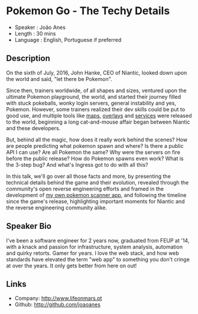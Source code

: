 Pokemon Go - The Techy Details
========================

* Speaker   : João Anes
* Length    : 30 mins
* Language  : English, Portuguese if preferred

Description
-----------

On the sixth of July, 2016, John Hanke, CEO of Niantic, looked down upon the world and said, "let there be Pokemon".

Since then, trainers worldwide, of all shapes and sizes, ventured upon the ultimate Pokemon playground, the world, and started their journey filled with stuck pokeballs, wonky login servers, general instability and yes, Pokemon. However, some trainers realized their dev skills could be put to good use, and multiple tools like [maps](https://pokevision.com/), [overlays](https://play.google.com/store/apps/details?id=hqt.apps.poke&hl=en) and [services](https://pogotoolkit.com/) were released to the world, beginning a long cat-and-mouse affair began between Niantic and these developers.

But, behind all the magic, how does it really work behind the scenes? How are people predicting what pokemon spawn and where? Is there a public API I can use? Are all Pokemon the same? Why were the servers on fire before the public release? How do Pokemon spawns even work? What is the 3-step bug? And what's Ingress got to do with all this? 

In this talk, we'll go over all those facts and more, by presenting the technical details behind the game and their evolution, revealed through the community's open reverse engineering efforts and framed in the development of [my own pokemon scanner app](https://github.com/joaoanes/pokescan), and following the timeline since the game's release, highlighting important moments for Niantic and the reverse engineering community alike.  

Speaker Bio
-----------

I've been a software engineer for 2 years now, graduated from FEUP at '14, with a knack and passion for infrastructure, system analysis, automation and quirky retorts. Gamer for years. I love the web stack, and how web standards have elevated the term "web app" to something you don't cringe at over the years. It only gets better from here on out!

Links
-----

* Company: http://www.lifeonmars.pt
* Github: http://github.com/joaoanes

